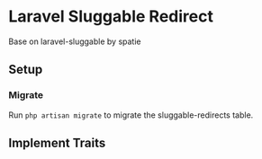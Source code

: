 # Laravel Sluggable Redirect

Base on laravel-sluggable by spatie

## Setup

### Migrate

Run `php artisan migrate` to migrate the sluggable-redirects table.

## Implement Traits
